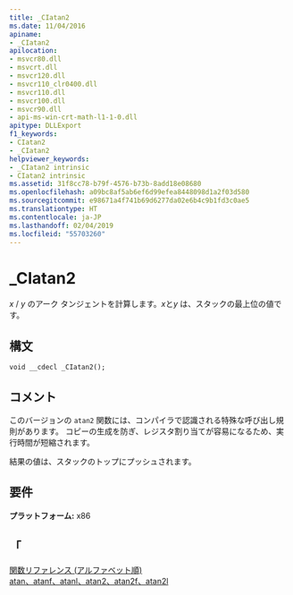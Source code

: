 ```yaml
---
title: _CIatan2
ms.date: 11/04/2016
apiname:
- _CIatan2
apilocation:
- msvcr80.dll
- msvcrt.dll
- msvcr120.dll
- msvcr110_clr0400.dll
- msvcr110.dll
- msvcr100.dll
- msvcr90.dll
- api-ms-win-crt-math-l1-1-0.dll
apitype: DLLExport
f1_keywords:
- CIatan2
- _CIatan2
helpviewer_keywords:
- _CIatan2 intrinsic
- CIatan2 intrinsic
ms.assetid: 31f8cc78-b79f-4576-b73b-8add18e08680
ms.openlocfilehash: a09bc8af5ab6ef6d99efea8448098d1a2f03d580
ms.sourcegitcommit: e98671a4f741b69d6277da02e6b4c9b1fd3c0ae5
ms.translationtype: HT
ms.contentlocale: ja-JP
ms.lasthandoff: 02/04/2019
ms.locfileid: "55703260"
---
```

# <a name="ciatan2"></a>_CIatan2

*x* / *y* のアーク タンジェントを計算します。*x*と*y* は、スタックの最上位の値です。

## <a name="syntax"></a>構文

```
void __cdecl _CIatan2();
```

## <a name="remarks"></a>コメント

このバージョンの `atan2` 関数には、コンパイラで認識される特殊な呼び出し規則があります。 コピーの生成を防ぎ、レジスタ割り当てが容易になるため、実行時間が短縮されます。

結果の値は、スタックのトップにプッシュされます。

## <a name="requirements"></a>要件

**プラットフォーム:** x86

## <a name="see-also"></a>「

[関数リファレンス (アルファベット順)](../c-runtime-library/reference/crt-alphabetical-function-reference.md)<br/>
[atan、atanf、atanl、atan2、atan2f、atan2l](../c-runtime-library/reference/atan-atanf-atanl-atan2-atan2f-atan2l.md)